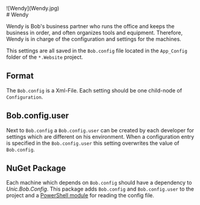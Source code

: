 <div class="chapterlogo">![Wendy](Wendy.jpg)</div>
# Wendy

Wendy is Bob's business partner who runs the office and keeps the business in order, and often organizes tools and equipment. Therefore, Wendy is in charge of the configuration and settings for the machines.

This settings are all saved in the `Bob.config`  file located in the `App_Config`  folder of the `*.Website` project.


## Format
The `Bob.config` is a Xml-File. Each setting should be one child-node of `Configuration`.


## Bob.config.user
Next to `Bob.config` a `Bob.config.user` can be created by each developer for settings which are different on his environment. When a configuration entry is specified in the `Bob.config.user` this setting overwrites the value of `Bob.config`.


## NuGet Package
Each machine which depends on `Bob.config` should have a dependency to _Unic.Bob.Config_. This package adds `Bob.config` and `Bob.config.user` to the project and a [PowerShell module](api/README.md) for reading the config file.
